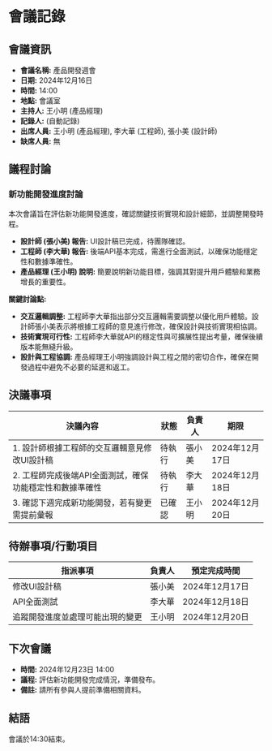 # 會議記錄

## 會議資訊

* **會議名稱:** 產品開發週會
* **日期:** 2024年12月16日
* **時間:** 14:00
* **地點:** 會議室
* **主持人:** 王小明 (產品經理)
* **記錄人:** (自動記錄)
* **出席人員:** 王小明 (產品經理), 李大華 (工程師), 張小美 (設計師)
* **缺席人員:** 無

## 議程討論

### 新功能開發進度討論

本次會議旨在評估新功能開發進度，確認關鍵技術實現和設計細節，並調整開發時程。

* **設計師 (張小美) 報告:** UI設計稿已完成，待團隊確認。
* **工程師 (李大華) 報告:** 後端API基本完成，需進行全面測試，以確保功能穩定性和數據準確性。
* **產品經理 (王小明) 說明:** 簡要說明新功能目標，強調其對提升用戶體驗和業務增長的重要性。

**關鍵討論點:**

* **交互邏輯調整:** 工程師李大華指出部分交互邏輯需要調整以優化用戶體驗。設計師張小美表示將根據工程師的意見進行修改，確保設計與技術實現相協調。
* **技術實現可行性:** 工程師李大華就API的穩定性與可擴展性提出考量，確保後續版本能無縫升級。
* **設計與工程協調:** 產品經理王小明強調設計與工程之間的密切合作，確保在開發過程中避免不必要的延遲和返工。

## 決議事項

| 決議內容 | 狀態 | 負責人 | 期限 |
|---|---|---|---|
| 1. 設計師根據工程師的交互邏輯意見修改UI設計稿 | 待執行 | 張小美 | 2024年12月17日 |
| 2. 工程師完成後端API全面測試，確保功能穩定性和數據準確性 | 待執行 | 李大華 | 2024年12月18日 |
| 3. 確認下週完成新功能開發，若有變更需提前彙報 | 已確認 | 王小明 | 2024年12月20日 |

## 待辦事項/行動項目

| 指派事項 | 負責人 | 預定完成時間 |
|---|---|---|
| 修改UI設計稿 | 張小美 | 2024年12月17日 |
| API全面測試 | 李大華 | 2024年12月18日 |
| 追蹤開發進度並處理可能出現的變更 | 王小明 | 2024年12月20日 |

## 下次會議

* **時間:** 2024年12月23日 14:00
* **議程:** 評估新功能開發完成情況，準備發布。
* **備註:** 請所有參與人提前準備相關資料。

## 結語

會議於14:30結束。